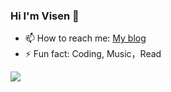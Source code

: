 ### Hi  I'm Visen 👋

- 📫 How to reach me: [My blog](https://supervisen.github.io/)
- ⚡ Fun fact: Coding, Music，Read

![](https://github-readme-stats.vercel.app/api?username=SuperVisen)
